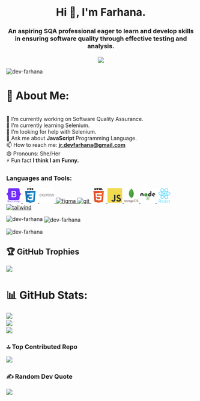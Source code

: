 <!-- Proudly created with GPRM ( https://gprm.itsvg.in ) -->
<!--## Hi there **FarhanaSQA/FarhanaSQA** is a ✨ _special_ ✨ repository because its `README.md` (this file) appears on your GitHub profile.  -->

<h1 align="center"> Hi 👋, I'm Farhana.</h1>
<h3 align="center"> An aspiring SQA professional eager to learn and develop skills in ensuring software quality through effective testing and analysis.</h3>
<p align="center"> <img align="center" src= "https://raw.githubusercontent.com/arsentieva/arsentieva/main/code.gif" width= "auto" /> </p>

<p align="left"> <img src="https://komarev.com/ghpvc/?username=dev-farhana&label=Profile%20views&color=0e75b6&style=flat" alt="dev-farhana" /> </p>

<h1> 💫 About Me: </h1>

<br>  🔭 I’m currently working on Software Quality Assurance.
<br>  🌱 I’m currently learning Selenium.
<br>  🤔 I’m looking for help with Selenium.
<br>  💬 Ask me about **JavaScript** Programming Language.
<br>  📫 How to reach me: **jr.devfarhana@gmail.com**
<br>  😄 Pronouns: She/Her
<br>  ⚡ Fun fact **I think I am Funny.**

<!--
<h3 align="left">Connect with me:</h3>
<p align="left">
<a href="https://pk.linkedin.com/in/farhana-n-687b78273" target="blank"><img align="center" src="https://raw.githubusercontent.com/rahuldkjain/github-profile-readme-generator/master/src/images/icons/Social/linked-in-alt.svg" alt="dev." height="30" width="40" /></a>
</p>
-->
<h3 align="left">Languages and Tools:</h3>
<p align="left"> <a href="https://getbootstrap.com" target="_blank" rel="noreferrer"> <img src="https://raw.githubusercontent.com/devicons/devicon/master/icons/bootstrap/bootstrap-plain-wordmark.svg" alt="bootstrap" width="40" height="40"/> </a> <a href="https://www.w3schools.com/css/" target="_blank" rel="noreferrer"> <img src="https://raw.githubusercontent.com/devicons/devicon/master/icons/css3/css3-original-wordmark.svg" alt="css3" width="40" height="40"/> </a> <a href="https://expressjs.com" target="_blank" rel="noreferrer"> <img src="https://raw.githubusercontent.com/devicons/devicon/master/icons/express/express-original-wordmark.svg" alt="express" width="40" height="40"/> </a> <a href="https://www.figma.com/" target="_blank" rel="noreferrer"> <img src="https://www.vectorlogo.zone/logos/figma/figma-icon.svg" alt="figma" width="40" height="40"/> </a> <a href="https://git-scm.com/" target="_blank" rel="noreferrer"> <img src="https://www.vectorlogo.zone/logos/git-scm/git-scm-icon.svg" alt="git" width="40" height="40"/> </a> <a href="https://www.w3.org/html/" target="_blank" rel="noreferrer"> <img src="https://raw.githubusercontent.com/devicons/devicon/master/icons/html5/html5-original-wordmark.svg" alt="html5" width="40" height="40"/> </a> <a href="https://developer.mozilla.org/en-US/docs/Web/JavaScript" target="_blank" rel="noreferrer"> <img src="https://raw.githubusercontent.com/devicons/devicon/master/icons/javascript/javascript-original.svg" alt="javascript" width="40" height="40"/> </a> <a href="https://www.mongodb.com/" target="_blank" rel="noreferrer"> <img src="https://raw.githubusercontent.com/devicons/devicon/master/icons/mongodb/mongodb-original-wordmark.svg" alt="mongodb" width="40" height="40"/> </a> <a href="https://nodejs.org" target="_blank" rel="noreferrer"> <img src="https://raw.githubusercontent.com/devicons/devicon/master/icons/nodejs/nodejs-original-wordmark.svg" alt="nodejs" width="40" height="40"/> </a> <a href="https://reactjs.org/" target="_blank" rel="noreferrer"> <img src="https://raw.githubusercontent.com/devicons/devicon/master/icons/react/react-original-wordmark.svg" alt="react" width="40" height="40"/> </a> <a href="https://tailwindcss.com/" target="_blank" rel="noreferrer"> <img src="https://www.vectorlogo.zone/logos/tailwindcss/tailwindcss-icon.svg" alt="tailwind" width="40" height="40"/> </a> </p>

<p><img align="left" src="https://github-readme-stats.vercel.app/api/top-langs?username=farhanasqa&show_icons=true&locale=en&layout=compact" alt="dev-farhana" /></p>

<p>&nbsp;<img align="center" src="https://github-readme-stats.vercel.app/api?username=farhanasqa&show_icons=true&locale=en" alt="dev-farhana" /></p>

<p><img align="center" src="https://github-readme-streak-stats.herokuapp.com/?user=farhanasqa&" alt="dev-farhana" /></p>

## 🏆 GitHub Trophies
![](https://github-profile-trophy.vercel.app/?username=dev&theme=radical&no-frame=false&no-bg=true&margin-w=4)

# 📊 GitHub Stats:
![](https://github-readme-stats.vercel.app/api?username=farhanaSQA&theme=dark&hide_border=false&include_all_commits=false&count_private=false)<br/>
![](https://github-readme-streak-stats.herokuapp.com/?user=farhanaSQA&theme=dark&hide_border=false)<br/>
![](https://github-readme-stats.vercel.app/api/top-langs/?username=farhanaSQA&theme=dark&hide_border=false&include_all_commits=false&count_private=false&layout=compact)

### 🔝 Top Contributed Repo
![](https://github-contributor-stats.vercel.app/api?username=farhanaSQA&limit=5&theme=dark&combine_all_yearly_contributions=true)


### ✍️ Random Dev Quote
![](https://quotes-github-readme.vercel.app/api?type=horizontal&theme=radical)


